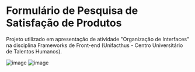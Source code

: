 # Formulário de Pesquisa de Satisfação de Produtos

Projeto utilizado em apresentação de atividade "Organização de Interfaces" na disciplina Frameworks de Front-end (Unifacthus - Centro Universitário de Talentos Humanos).

![image](https://github.com/user-attachments/assets/d2c5a3a3-0fbb-42b8-ab74-5d98f9b731e3)
![image](https://github.com/user-attachments/assets/4aebe16c-15df-415a-9501-41d6e1546e63)
